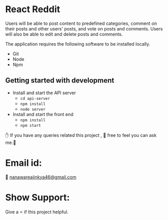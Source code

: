 # React Reddit

Users will be able to post content to predefined categories, comment on their posts and other users' posts, and vote on posts and comments. Users will also be able to edit and delete posts and comments.

The application requires the following software to be installed locally.
* Git
* Node
* Npm

## Getting started with development

* Install and start the API server
    - `cd api-server`
    - `npm install`
    - `node server`
* Install and start the front end
    - `npm install`
    - `npm start`
    
    
:raised_hand: If you have any queries related this project , :pray: free to feel you can ask me.:pray:

# Email id:
:e-mail: nanawareajinkya46@gmail.com

# Show Support:
Give a ⭐️ if this project helpful.
